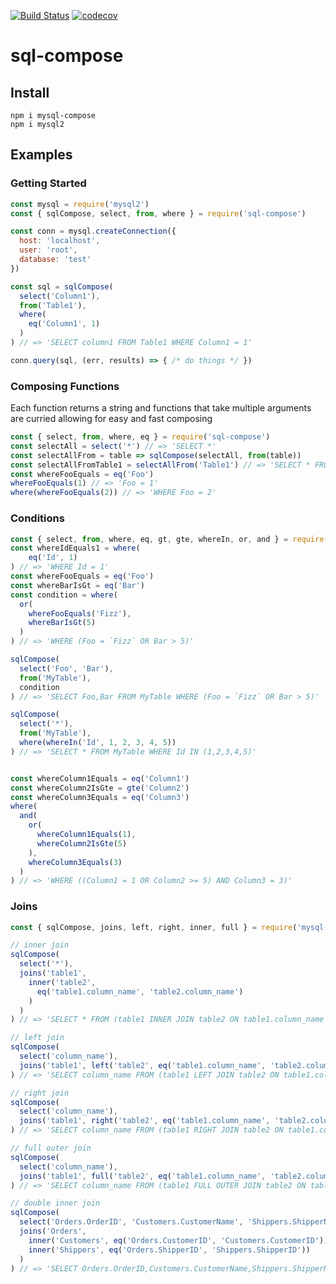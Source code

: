 [![Build Status](https://travis-ci.com/enokson/mysql-compose.svg?branch=master)](https://travis-ci.com/enokson/mysql-compose)
[![codecov](https://codecov.io/gh/enokson/mysql-compose/branch/master/graph/badge.svg)](https://codecov.io/gh/enokson/mysql-compose)


# sql-compose


## Install
`npm i mysql-compose`  
`npm i mysql2`

## Examples  
### Getting Started  
```javascript
const mysql = require('mysql2')
const { sqlCompose, select, from, where } = require('sql-compose')

const conn = mysql.createConnection({
  host: 'localhost',
  user: 'root',
  database: 'test'
})

const sql = sqlCompose(
  select('Column1'),
  from('Table1'),
  where(
    eq('Column1', 1)
  )
) // => 'SELECT column1 FROM Table1 WHERE Column1 = 1'

conn.query(sql, (err, results) => { /* do things */ })
````

### Composing Functions  
Each function returns a string and functions that take multiple arguments are curried allowing for easy and fast composing
```javascript
const { select, from, where, eq } = require('sql-compose')
const selectAll = select('*') // => 'SELECT *'
const selectAllFrom = table => sqlCompose(selectAll, from(table))
const selectAllFromTable1 = selectAllFrom('Table1') // => 'SELECT * FROM Table1'
const whereFooEquals = eq('Foo')
whereFooEquals(1) // => 'Foo = 1'
where(whereFooEquals(2)) // => 'WHERE Foo = 2'
```

### Conditions  
```javascript
const { select, from, where, eq, gt, gte, whereIn, or, and } = require('mysql-compose')
const whereIdEquals1 = where(
    eq('Id', 1)
) // => 'WHERE Id = 1'
const whereFooEquals = eq('Foo') 
const whereBarIsGt = eq('Bar')
const condition = where(
  or(
    whereFooEquals('Fizz'),
    whereBarIsGt(5)
  )
) // => 'WHERE (Foo = `Fizz` OR Bar > 5)'

sqlCompose(
  select('Foo', 'Bar'),
  from('MyTable'),
  condition
) // => 'SELECT Foo,Bar FROM MyTable WHERE (Foo = `Fizz` OR Bar > 5)'

sqlCompose(
  select('*'),
  from('MyTable'),
  where(whereIn('Id', 1, 2, 3, 4, 5))
) // => 'SELECT * FROM MyTable WHERE Id IN (1,2,3,4,5)'


const whereColumn1Equals = eq('Column1')
const whereColumn2IsGte = gte('Column2')
const whereColumn3Equals = eq('Column3')
where(
  and(
    or(
      whereColumn1Equals(1),
      whereColumn2IsGte(5)
    ),
    whereColumn3Equals(3)
  )
) // => 'WHERE ((Column1 = 1 OR Column2 >= 5) AND Column3 = 3)'
```

### Joins
```javascript
const { sqlCompose, joins, left, right, inner, full } = require('mysql-compose')

// inner join
sqlCompose(
  select('*'),
  joins('table1',
    inner('table2',
      eq('table1.column_name', 'table2.column_name')
    )
  )
) // => 'SELECT * FROM (table1 INNER JOIN table2 ON table1.column_name = table2.column_name)'

// left join
sqlCompose(
  select('column_name'),
  joins('table1', left('table2', eq('table1.column_name', 'table2.column_name')))
) // => 'SELECT column_name FROM (table1 LEFT JOIN table2 ON table1.column_name = table2.column_name)'

// right join
sqlCompose(
  select('column_name'),
  joins('table1', right('table2', eq('table1.column_name', 'table2.column_name')))
) // => 'SELECT column_name FROM (table1 RIGHT JOIN table2 ON table1.column_name = table2.column_name)'

// full outer join
sqlCompose(
  select('column_name'),
  joins('table1', full('table2', eq('table1.column_name', 'table2.column_name')))
) // => 'SELECT column_name FROM (table1 FULL OUTER JOIN table2 ON table1.column_name = table2.column_name)'

// double inner join
sqlCompose(
  select('Orders.OrderID', 'Customers.CustomerName', 'Shippers.ShipperName'),
  joins('Orders',
    inner('Customers', eq('Orders.CustomerID', 'Customers.CustomerID')),
    inner('Shippers', eq('Orders.ShipperID', 'Shippers.ShipperID'))
  )
) // => 'SELECT Orders.OrderID,Customers.CustomerName,Shippers.ShipperName FROM ((Orders INNER JOIN Customers ON Orders.CustomerID = Customers.CustomerID) INNER JOIN Shippers ON Orders.ShipperID = Shippers.ShipperID)'

```

